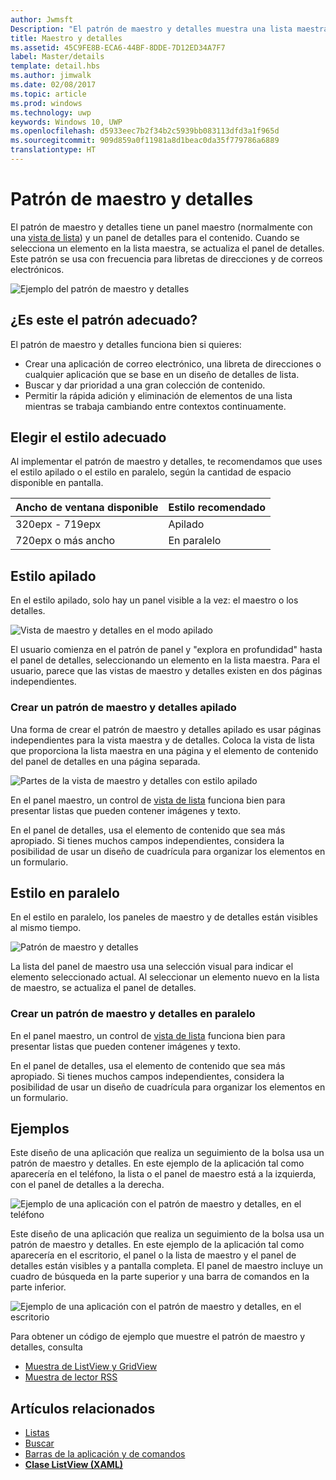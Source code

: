 ```yaml
---
author: Jwmsft
Description: "El patrón de maestro y detalles muestra una lista maestra y los detalles del elemento seleccionado actual. Este patrón se usa con frecuencia en listas de correo electrónico y de contactos y con libretas de direcciones."
title: Maestro y detalles
ms.assetid: 45C9FE8B-ECA6-44BF-8DDE-7D12ED34A7F7
label: Master/details
template: detail.hbs
ms.author: jimwalk
ms.date: 02/08/2017
ms.topic: article
ms.prod: windows
ms.technology: uwp
keywords: Windows 10, UWP
ms.openlocfilehash: d5933eec7b2f34b2c5939bb083113dfd3a1f965d
ms.sourcegitcommit: 909d859a0f11981a8d1beac0da35f779786a6889
translationtype: HT
---
```

# <a name="masterdetails-pattern"></a>Patrón de maestro y detalles

<link rel="stylesheet" href="https://az835927.vo.msecnd.net/sites/uwp/Resources/css/custom.css"> 

El patrón de maestro y detalles tiene un panel maestro (normalmente con una [vista de lista](lists.md)) y un panel de detalles para el contenido. Cuando se selecciona un elemento en la lista maestra, se actualiza el panel de detalles. Este patrón se usa con frecuencia para libretas de direcciones y de correos electrónicos.

![Ejemplo del patrón de maestro y detalles](images/HIGSecOne_MasterDetail.png)

## <a name="is-this-the-right-pattern"></a>¿Es este el patrón adecuado?

El patrón de maestro y detalles funciona bien si quieres:

-   Crear una aplicación de correo electrónico, una libreta de direcciones o cualquier aplicación que se base en un diseño de detalles de lista.
-   Buscar y dar prioridad a una gran colección de contenido.
-   Permitir la rápida adición y eliminación de elementos de una lista mientras se trabaja cambiando entre contextos continuamente.

## <a name="choose-the-right-style"></a>Elegir el estilo adecuado

Al implementar el patrón de maestro y detalles, te recomendamos que uses el estilo apilado o el estilo en paralelo, según la cantidad de espacio disponible en pantalla.

| Ancho de ventana disponible | Estilo recomendado |
|------------------------|-------------------|
| 320epx - 719epx        | Apilado           |
| 720epx o más ancho       | En paralelo      |

 
## <a name="stacked-style"></a>Estilo apilado

En el estilo apilado, solo hay un panel visible a la vez: el maestro o los detalles.

![Vista de maestro y detalles en el modo apilado](images/patterns-md-stacked.png)

El usuario comienza en el patrón de panel y "explora en profundidad" hasta el panel de detalles, seleccionando un elemento en la lista maestra. Para el usuario, parece que las vistas de maestro y detalles existen en dos páginas independientes.

### <a name="create-a-stacked-masterdetails-pattern"></a>Crear un patrón de maestro y detalles apilado

Una forma de crear el patrón de maestro y detalles apilado es usar páginas independientes para la vista maestra y de detalles. Coloca la vista de lista que proporciona la lista maestra en una página y el elemento de contenido del panel de detalles en una página separada.

![Partes de la vista de maestro y detalles con estilo apilado](images/patterns-md-stacked-parts.png)

En el panel maestro, un control de [vista de lista](lists.md) funciona bien para presentar listas que pueden contener imágenes y texto.

En el panel de detalles, usa el elemento de contenido que sea más apropiado. Si tienes muchos campos independientes, considera la posibilidad de usar un diseño de cuadrícula para organizar los elementos en un formulario.

## <a name="side-by-side-style"></a>Estilo en paralelo

En el estilo en paralelo, los paneles de maestro y de detalles están visibles al mismo tiempo.

![Patrón de maestro y detalles](images/patterns-masterdetail-400x227.png)

La lista del panel de maestro usa una selección visual para indicar el elemento seleccionado actual. Al seleccionar un elemento nuevo en la lista de maestro, se actualiza el panel de detalles.

### <a name="create-a-side-by-side-masterdetails-pattern"></a>Crear un patrón de maestro y detalles en paralelo

En el panel maestro, un control de [vista de lista](lists.md) funciona bien para presentar listas que pueden contener imágenes y texto.

En el panel de detalles, usa el elemento de contenido que sea más apropiado. Si tienes muchos campos independientes, considera la posibilidad de usar un diseño de cuadrícula para organizar los elementos en un formulario.

## <a name="examples"></a>Ejemplos

Este diseño de una aplicación que realiza un seguimiento de la bolsa usa un patrón de maestro y detalles. En este ejemplo de la aplicación tal como aparecería en el teléfono, la lista o el panel de maestro está a la izquierda, con el panel de detalles a la derecha.

![Ejemplo de una aplicación con el patrón de maestro y detalles, en el teléfono](images/uap-finance-phone-masterdetails-600.png)

Este diseño de una aplicación que realiza un seguimiento de la bolsa usa un patrón de maestro y detalles. En este ejemplo de la aplicación tal como aparecería en el escritorio, el panel o la lista de maestro y el panel de detalles están visibles y a pantalla completa. El panel de maestro incluye un cuadro de búsqueda en la parte superior y una barra de comandos en la parte inferior.

![Ejemplo de una aplicación con el patrón de maestro y detalles, en el escritorio](images/uap-finance-desktop700.png)

Para obtener un código de ejemplo que muestre el patrón de maestro y detalles, consulta
- [Muestra de ListView y GridView](http://go.microsoft.com/fwlink/p/?LinkId=619900)
- [Muestra de lector RSS](https://github.com/Microsoft/Windows-appsample-rssreader)

## <a name="related-articles"></a>Artículos relacionados

- [Listas](lists.md)
- [Buscar](search.md)
- [Barras de la aplicación y de comandos](app-bars.md)
- [**Clase ListView (XAML)**](https://msdn.microsoft.com/library/windows/apps/br242878)
